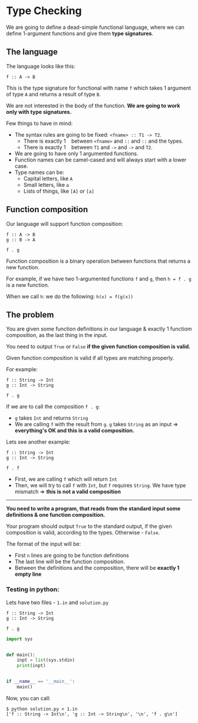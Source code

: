 # Type Checking

We are going to define a dead-simple functional language, where we can define 1-argument functions and give them **type signatures**.

## The language

The language looks like this:

```
f :: A -> B
```

This is the type signature for functional with name `f` which takes 1 argument of type `A` and returns a result of type `B`.

We are not interested in the body of the function. **We are going to work only with type signatures.**

Few things to have in mind:

* The syntax rules are going to be fixed: `<fname> :: T1 -> T2`.
  * There is exactly 1 ` ` between `<fname>` and `::` and `::` and the types.
  * There is exactly 1 ` ` between `T1` and `->` and `->` and `T2`.
* We are going to have only 1 argumented functions.
* Function names can be camel-cased and will always start with a lower case.
* Type names can be:
  * Capital letters, like `A`
  * Small letters, like `a`
  * Lists of things, like `[A]` or `[a]`

## Function composition

Our language will support function composition:

```
f :: A -> B
g :: B -> A

f . g
```

Function composition is a binary operation between functions that returns a new function.

For example, if we have two 1-argumented functions `f` and `g`, then `h = f . g` is a new function.

When we call `h`: we do the following: `h(x) = f(g(x))`

## The problem

You are given some function definitions in our language & exactly 1 functiom composition, as the last thing in the input.

You need to output `True` or `False` **if the given function composition is valid.**

Given function composition is valid if all types are matching properly.

For example:

```
f :: String -> Int
g :: Int -> String

f . g
```

If we are to call the composition `f . g`:

* `g` takes `Int` and returns `String`
* We are calling `f` with the result from `g`. `g` takes `String` as an input => **everything's OK and this is a valid composition.**

Lets see another example:


```
f :: String -> Int
g :: Int -> String

f . f
```

* First, we are calling `f` which will return `Int`
* Then, we will try to call `f` with `Int`, but `f` requires `String`. We have type mismatch => **this is not a valid composition**

---

**You need to write a program, that reads from the standard input some definitions & one function composition.**

Your program should output `True` to the standard output, if the given composition is valid, according to the types. Otherwise - `False`.

The format of the input will be:

* First `n` lines are going to be function definitions
* The last line will be the function composition.
* Between the definitions and the composition, there will be **exactly 1 empty line**

### Testing in python:

Lets have two files - `1.in` and `solution.py`

```
f :: String -> Int
g :: Int -> String

f . g
```

```python
import sys


def main():
    inpt = list(sys.stdin)
    print(inpt)


if __name__ == '__main__':
    main()
```

Now, you can call:

```
$ python solution.py < 1.in
['f :: String -> Int\n', 'g :: Int -> String\n', '\n', 'f . g\n']
```
